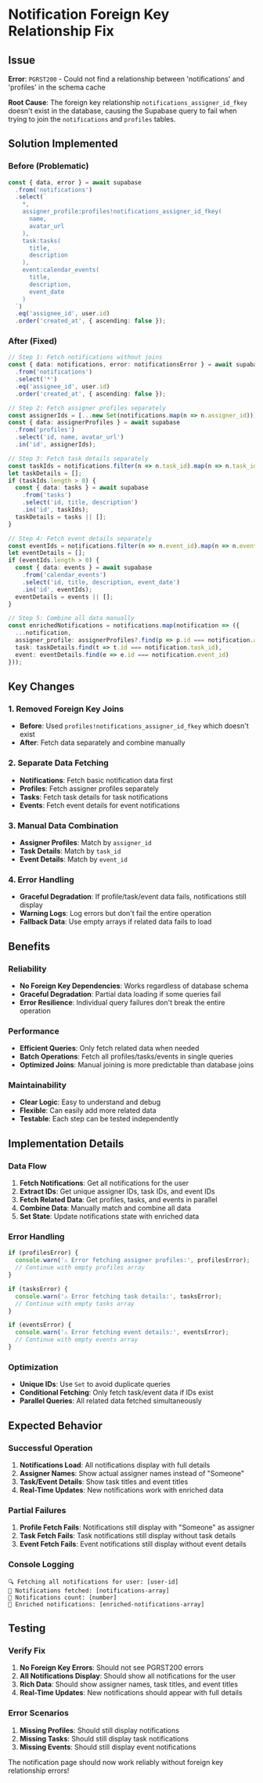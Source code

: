 # Notification Foreign Key Relationship Fix

## Issue
**Error**: `PGRST200` - Could not find a relationship between 'notifications' and 'profiles' in the schema cache

**Root Cause**: The foreign key relationship `notifications_assigner_id_fkey` doesn't exist in the database, causing the Supabase query to fail when trying to join the `notifications` and `profiles` tables.

## Solution Implemented

### **Before (Problematic)**
```typescript
const { data, error } = await supabase
  .from('notifications')
  .select(`
    *,
    assigner_profile:profiles!notifications_assigner_id_fkey(
      name,
      avatar_url
    ),
    task:tasks(
      title,
      description
    ),
    event:calendar_events(
      title,
      description,
      event_date
    )
  `)
  .eq('assignee_id', user.id)
  .order('created_at', { ascending: false });
```

### **After (Fixed)**
```typescript
// Step 1: Fetch notifications without joins
const { data: notifications, error: notificationsError } = await supabase
  .from('notifications')
  .select('*')
  .eq('assignee_id', user.id)
  .order('created_at', { ascending: false });

// Step 2: Fetch assigner profiles separately
const assignerIds = [...new Set(notifications.map(n => n.assigner_id))];
const { data: assignerProfiles } = await supabase
  .from('profiles')
  .select('id, name, avatar_url')
  .in('id', assignerIds);

// Step 3: Fetch task details separately
const taskIds = notifications.filter(n => n.task_id).map(n => n.task_id);
let taskDetails = [];
if (taskIds.length > 0) {
  const { data: tasks } = await supabase
    .from('tasks')
    .select('id, title, description')
    .in('id', taskIds);
  taskDetails = tasks || [];
}

// Step 4: Fetch event details separately
const eventIds = notifications.filter(n => n.event_id).map(n => n.event_id);
let eventDetails = [];
if (eventIds.length > 0) {
  const { data: events } = await supabase
    .from('calendar_events')
    .select('id, title, description, event_date')
    .in('id', eventIds);
  eventDetails = events || [];
}

// Step 5: Combine all data manually
const enrichedNotifications = notifications.map(notification => ({
  ...notification,
  assigner_profile: assignerProfiles?.find(p => p.id === notification.assigner_id),
  task: taskDetails.find(t => t.id === notification.task_id),
  event: eventDetails.find(e => e.id === notification.event_id)
}));
```

## Key Changes

### **1. Removed Foreign Key Joins**
- **Before**: Used `profiles!notifications_assigner_id_fkey` which doesn't exist
- **After**: Fetch data separately and combine manually

### **2. Separate Data Fetching**
- **Notifications**: Fetch basic notification data first
- **Profiles**: Fetch assigner profiles separately
- **Tasks**: Fetch task details for task notifications
- **Events**: Fetch event details for event notifications

### **3. Manual Data Combination**
- **Assigner Profiles**: Match by `assigner_id`
- **Task Details**: Match by `task_id`
- **Event Details**: Match by `event_id`

### **4. Error Handling**
- **Graceful Degradation**: If profile/task/event data fails, notifications still display
- **Warning Logs**: Log errors but don't fail the entire operation
- **Fallback Data**: Use empty arrays if related data fails to load

## Benefits

### **Reliability**
- **No Foreign Key Dependencies**: Works regardless of database schema
- **Graceful Degradation**: Partial data loading if some queries fail
- **Error Resilience**: Individual query failures don't break the entire operation

### **Performance**
- **Efficient Queries**: Only fetch related data when needed
- **Batch Operations**: Fetch all profiles/tasks/events in single queries
- **Optimized Joins**: Manual joining is more predictable than database joins

### **Maintainability**
- **Clear Logic**: Easy to understand and debug
- **Flexible**: Can easily add more related data
- **Testable**: Each step can be tested independently

## Implementation Details

### **Data Flow**
1. **Fetch Notifications**: Get all notifications for the user
2. **Extract IDs**: Get unique assigner IDs, task IDs, and event IDs
3. **Fetch Related Data**: Get profiles, tasks, and events in parallel
4. **Combine Data**: Manually match and combine all data
5. **Set State**: Update notifications state with enriched data

### **Error Handling**
```typescript
if (profilesError) {
  console.warn('⚠️ Error fetching assigner profiles:', profilesError);
  // Continue with empty profiles array
}

if (tasksError) {
  console.warn('⚠️ Error fetching task details:', tasksError);
  // Continue with empty tasks array
}

if (eventsError) {
  console.warn('⚠️ Error fetching event details:', eventsError);
  // Continue with empty events array
}
```

### **Optimization**
- **Unique IDs**: Use `Set` to avoid duplicate queries
- **Conditional Fetching**: Only fetch task/event data if IDs exist
- **Parallel Queries**: All related data fetched simultaneously

## Expected Behavior

### **Successful Operation**
1. **Notifications Load**: All notifications display with full details
2. **Assigner Names**: Show actual assigner names instead of "Someone"
3. **Task/Event Details**: Show task titles and event titles
4. **Real-Time Updates**: New notifications work with enriched data

### **Partial Failures**
1. **Profile Fetch Fails**: Notifications still display with "Someone" as assigner
2. **Task Fetch Fails**: Task notifications still display without task details
3. **Event Fetch Fails**: Event notifications still display without event details

### **Console Logging**
```
🔍 Fetching all notifications for user: [user-id]
📨 Notifications fetched: [notifications-array]
📨 Notifications count: [number]
📨 Enriched notifications: [enriched-notifications-array]
```

## Testing

### **Verify Fix**
1. **No Foreign Key Errors**: Should not see PGRST200 errors
2. **All Notifications Display**: Should show all notifications for the user
3. **Rich Data**: Should show assigner names, task titles, and event titles
4. **Real-Time Updates**: New notifications should appear with full details

### **Error Scenarios**
1. **Missing Profiles**: Should still display notifications
2. **Missing Tasks**: Should still display task notifications
3. **Missing Events**: Should still display event notifications

The notification page should now work reliably without foreign key relationship errors!
